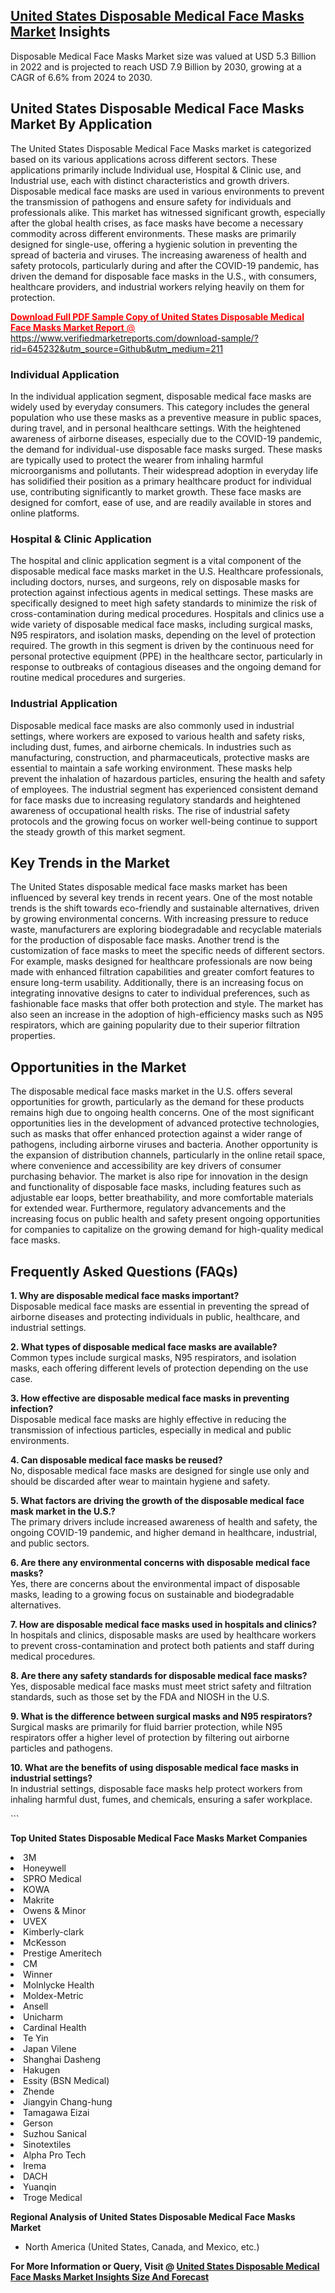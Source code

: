 <h2><a href="https://www.verifiedmarketreports.com/download-sample/?rid=645232&amp;utm_source=Github&amp;utm_medium=211" target="_blank">United States Disposable Medical Face Masks Market</a> Insights</h2><p>Disposable Medical Face Masks Market size was valued at USD 5.3 Billion in 2022 and is projected to reach USD 7.9 Billion by 2030, growing at a CAGR of 6.6% from 2024 to 2030.</p><p><h2>United States Disposable Medical Face Masks Market By Application</h2><p>The United States Disposable Medical Face Masks market is categorized based on its various applications across different sectors. These applications primarily include Individual use, Hospital & Clinic use, and Industrial use, each with distinct characteristics and growth drivers. Disposable medical face masks are used in various environments to prevent the transmission of pathogens and ensure safety for individuals and professionals alike. This market has witnessed significant growth, especially after the global health crises, as face masks have become a necessary commodity across different environments. These masks are primarily designed for single-use, offering a hygienic solution in preventing the spread of bacteria and viruses. The increasing awareness of health and safety protocols, particularly during and after the COVID-19 pandemic, has driven the demand for disposable face masks in the U.S., with consumers, healthcare providers, and industrial workers relying heavily on them for protection. <a href="#"><p><span class=""><span style="color: #ff0000;"><strong>Download Full PDF Sample Copy of United States Disposable Medical Face Masks Market Report</strong> @ </span><a href="https://www.verifiedmarketreports.com/download-sample/?rid=645232&amp;utm_source=Github&amp;utm_medium=211" target="_blank">https://www.verifiedmarketreports.com/download-sample/?rid=645232&amp;utm_source=Github&amp;utm_medium=211</a></span></p></a></p><h3>Individual Application</h3><p>In the individual application segment, disposable medical face masks are widely used by everyday consumers. This category includes the general population who use these masks as a preventive measure in public spaces, during travel, and in personal healthcare settings. With the heightened awareness of airborne diseases, especially due to the COVID-19 pandemic, the demand for individual-use disposable face masks surged. These masks are typically used to protect the wearer from inhaling harmful microorganisms and pollutants. Their widespread adoption in everyday life has solidified their position as a primary healthcare product for individual use, contributing significantly to market growth. These face masks are designed for comfort, ease of use, and are readily available in stores and online platforms.</p><h3>Hospital & Clinic Application</h3><p>The hospital and clinic application segment is a vital component of the disposable medical face masks market in the U.S. Healthcare professionals, including doctors, nurses, and surgeons, rely on disposable masks for protection against infectious agents in medical settings. These masks are specifically designed to meet high safety standards to minimize the risk of cross-contamination during medical procedures. Hospitals and clinics use a wide variety of disposable medical face masks, including surgical masks, N95 respirators, and isolation masks, depending on the level of protection required. The growth in this segment is driven by the continuous need for personal protective equipment (PPE) in the healthcare sector, particularly in response to outbreaks of contagious diseases and the ongoing demand for routine medical procedures and surgeries.</p><h3>Industrial Application</h3><p>Disposable medical face masks are also commonly used in industrial settings, where workers are exposed to various health and safety risks, including dust, fumes, and airborne chemicals. In industries such as manufacturing, construction, and pharmaceuticals, protective masks are essential to maintain a safe working environment. These masks help prevent the inhalation of hazardous particles, ensuring the health and safety of employees. The industrial segment has experienced consistent demand for face masks due to increasing regulatory standards and heightened awareness of occupational health risks. The rise of industrial safety protocols and the growing focus on worker well-being continue to support the steady growth of this market segment.</p><h2>Key Trends in the Market</h2><p>The United States disposable medical face masks market has been influenced by several key trends in recent years. One of the most notable trends is the shift towards eco-friendly and sustainable alternatives, driven by growing environmental concerns. With increasing pressure to reduce waste, manufacturers are exploring biodegradable and recyclable materials for the production of disposable face masks. Another trend is the customization of face masks to meet the specific needs of different sectors. For example, masks designed for healthcare professionals are now being made with enhanced filtration capabilities and greater comfort features to ensure long-term usability. Additionally, there is an increasing focus on integrating innovative designs to cater to individual preferences, such as fashionable face masks that offer both protection and style. The market has also seen an increase in the adoption of high-efficiency masks such as N95 respirators, which are gaining popularity due to their superior filtration properties.</p><h2>Opportunities in the Market</h2><p>The disposable medical face masks market in the U.S. offers several opportunities for growth, particularly as the demand for these products remains high due to ongoing health concerns. One of the most significant opportunities lies in the development of advanced protective technologies, such as masks that offer enhanced protection against a wider range of pathogens, including airborne viruses and bacteria. Another opportunity is the expansion of distribution channels, particularly in the online retail space, where convenience and accessibility are key drivers of consumer purchasing behavior. The market is also ripe for innovation in the design and functionality of disposable face masks, including features such as adjustable ear loops, better breathability, and more comfortable materials for extended wear. Furthermore, regulatory advancements and the increasing focus on public health and safety present ongoing opportunities for companies to capitalize on the growing demand for high-quality medical face masks.</p><h2>Frequently Asked Questions (FAQs)</h2><p><strong>1. Why are disposable medical face masks important?</strong><br>Disposable medical face masks are essential in preventing the spread of airborne diseases and protecting individuals in public, healthcare, and industrial settings.</p><p><strong>2. What types of disposable medical face masks are available?</strong><br>Common types include surgical masks, N95 respirators, and isolation masks, each offering different levels of protection depending on the use case.</p><p><strong>3. How effective are disposable medical face masks in preventing infection?</strong><br>Disposable medical face masks are highly effective in reducing the transmission of infectious particles, especially in medical and public environments.</p><p><strong>4. Can disposable medical face masks be reused?</strong><br>No, disposable medical face masks are designed for single use only and should be discarded after wear to maintain hygiene and safety.</p><p><strong>5. What factors are driving the growth of the disposable medical face mask market in the U.S.?</strong><br>The primary drivers include increased awareness of health and safety, the ongoing COVID-19 pandemic, and higher demand in healthcare, industrial, and public sectors.</p><p><strong>6. Are there any environmental concerns with disposable medical face masks?</strong><br>Yes, there are concerns about the environmental impact of disposable masks, leading to a growing focus on sustainable and biodegradable alternatives.</p><p><strong>7. How are disposable medical face masks used in hospitals and clinics?</strong><br>In hospitals and clinics, disposable masks are used by healthcare workers to prevent cross-contamination and protect both patients and staff during medical procedures.</p><p><strong>8. Are there any safety standards for disposable medical face masks?</strong><br>Yes, disposable medical face masks must meet strict safety and filtration standards, such as those set by the FDA and NIOSH in the U.S.</p><p><strong>9. What is the difference between surgical masks and N95 respirators?</strong><br>Surgical masks are primarily for fluid barrier protection, while N95 respirators offer a higher level of protection by filtering out airborne particles and pathogens.</p><p><strong>10. What are the benefits of using disposable medical face masks in industrial settings?</strong><br>In industrial settings, disposable face masks help protect workers from inhaling harmful dust, fumes, and chemicals, ensuring a safer workplace.</p>```</p><p><strong>Top United States Disposable Medical Face Masks Market Companies</strong></p><div data-test-id=""><p><li>3M</li><li> Honeywell</li><li> SPRO Medical</li><li> KOWA</li><li> Makrite</li><li> Owens & Minor</li><li> UVEX</li><li> Kimberly-clark</li><li> McKesson</li><li> Prestige Ameritech</li><li> CM</li><li> Winner</li><li> Molnlycke Health</li><li> Moldex-Metric</li><li> Ansell</li><li> Unicharm</li><li> Cardinal Health</li><li> Te Yin</li><li> Japan Vilene</li><li> Shanghai Dasheng</li><li> Hakugen</li><li> Essity (BSN Medical)</li><li> Zhende</li><li> Jiangyin Chang-hung</li><li> Tamagawa Eizai</li><li> Gerson</li><li> Suzhou Sanical</li><li> Sinotextiles</li><li> Alpha Pro Tech</li><li> Irema</li><li> DACH</li><li> Yuanqin</li><li> Troge Medical</li></p><div><strong>Regional Analysis of&nbsp;United States Disposable Medical Face Masks Market</strong></div><ul><li dir="ltr"><p dir="ltr">North America&nbsp;(United States, Canada, and Mexico, etc.)</p></li></ul><p><strong>For More Information or Query, Visit @&nbsp;</strong><strong><a href="https://www.verifiedmarketreports.com/product/disposable-medical-face-masks-market/?utm_source=Github&amp;utm_medium=211" target="_blank">United States Disposable Medical Face Masks Market Insights Size And Forecast</a></strong></p></div>
